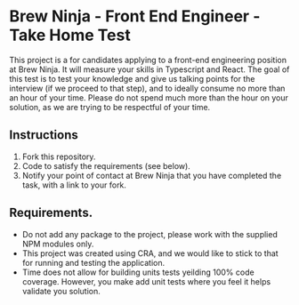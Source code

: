 # Brew Ninja - Front End Engineer - Take Home Test
This project is a for candidates applying to a front-end engineering position at Brew Ninja. It will measure your skills in Typescript and React. The goal of this test is to test your knowledge and give us talking points for the interview (if we proceed to that step), and to ideally consume no more than an hour of your time. Please do not spend much more than the hour on your solution, as we are trying to be respectful of your time.

## Instructions
1. Fork this repository.
1. Code to satisfy the requirements (see below).
1. Notify your point of contact at Brew Ninja that you have completed the task, with a link to your fork.

## Requirements.
- Do not add any package to the project, please work with the supplied NPM modules only.
- This project was created using CRA, and we would like to stick to that for running and testing the application.
- Time does not allow for building units tests yeilding 100% code coverage. However, you make add unit tests where you feel it helps validate you solution.

